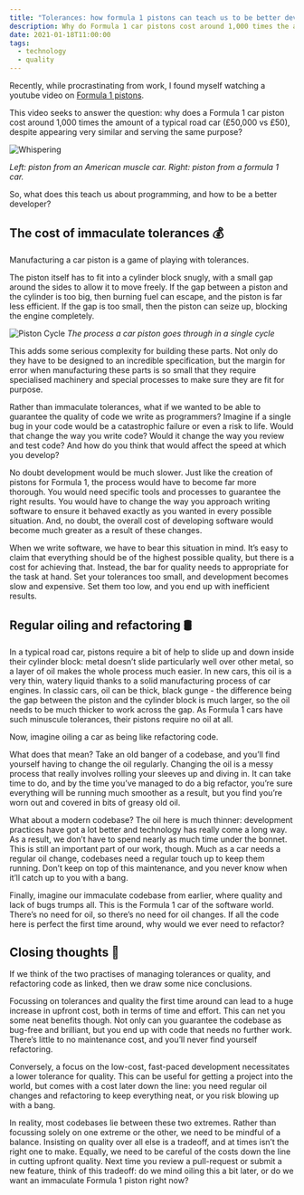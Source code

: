 ```yaml
---
title: "Tolerances: how formula 1 pistons can teach us to be better developers"
description: Why do Formula 1 car pistons cost around 1,000 times the amount of a typical road car piston and what can this teach us about programming?
date: 2021-01-18T11:00:00
tags:
  - technology
  - quality
---
```


Recently, while procrastinating from work, I found myself watching a youtube video on [Formula 1 pistons](https://www.youtube.com/watch?v=lCEKJxHiEIM).

This video seeks to answer the question: why does a Formula 1 car piston cost around 1,000 times the amount of a typical road car (£50,000 vs £50), despite appearing very similar and serving the same purpose?

![Whispering](/img/pistons.jpg)

_Left: piston from an American muscle car. Right: piston from a formula 1 car._

So, what does this teach us about programming, and how to be a better developer?

## The cost of immaculate tolerances 💰

Manufacturing a car piston is a game of playing with tolerances.

The piston itself has to fit into a cylinder block snugly, with a small gap around the sides to allow it to move freely. If the gap between a piston and the cylinder is too big, then burning fuel can escape, and the piston is far less efficient. If the gap is too small, then the piston can seize up, blocking the engine completely.

![Piston Cycle](/img/piston-cycle.jpg)
_The process a car piston goes through in a single cycle_

This adds some serious complexity for building these parts. Not only do they have to be designed to an incredible specification, but the margin for error when manufacturing these parts is so small that they require specialised machinery and special processes to make sure they are fit for purpose.

Rather than immaculate tolerances, what if we wanted to be able to guarantee the quality of code we write as programmers? Imagine if a single bug in your code would be a catastrophic failure or even a risk to life. Would that change the way you write code? Would it change the way you review and test code? And how do you think that would affect the speed at which you develop?

No doubt development would be much slower. Just like the creation of pistons for Formula 1, the process would have to become far more thorough. You would need specific tools and processes to guarantee the right results. You would have to change the way you approach writing software to ensure it behaved exactly as you wanted in every possible situation. And, no doubt, the overall cost of developing software would become much greater as a result of these changes.

When we write software, we have to bear this situation in mind. It’s easy to claim that everything should be of the highest possible quality, but there is a cost for achieving that. Instead, the bar for quality needs to appropriate for the task at hand. Set your tolerances too small, and development becomes slow and expensive. Set them too low, and you end up with inefficient results.

## Regular oiling and refactoring 🛢️

In a typical road car, pistons require a bit of help to slide up and down inside their cylinder block: metal doesn’t slide particularly well over other metal, so a layer of oil makes the whole process much easier. In new cars, this oil is a very thin, watery liquid thanks to a solid manufacturing process of car engines. In classic cars, oil can be thick, black gunge - the difference being the gap between the piston and the cylinder block is much larger, so the oil needs to be much thicker to work across the gap. As Formula 1 cars have such minuscule tolerances, their pistons require no oil at all.

Now, imagine oiling a car as being like refactoring code.

What does that mean? Take an old banger of a codebase, and you’ll find yourself having to change the oil regularly. Changing the oil is a messy process that really involves rolling your sleeves up and diving in. It can take time to do, and by the time you’ve managed to do a big refactor, you’re sure everything will be running much smoother as a result, but you find you’re worn out and covered in bits of greasy old oil.

What about a modern codebase? The oil here is much thinner: development practices have got a lot better and technology has really come a long way. As a result, we don’t have to spend nearly as much time under the bonnet. This is still an important part of our work, though. Much as a car needs a regular oil change, codebases need a regular touch up to keep them running. Don’t keep on top of this maintenance, and you never know when it’ll catch up to you with a bang.

Finally, imagine our immaculate codebase from earlier, where quality and lack of bugs trumps all. This is the Formula 1 car of the software world. There’s no need for oil, so there’s no need for oil changes. If all the code here is perfect the first time around, why would we ever need to refactor?

## Closing thoughts 💭

If we think of the two practises of managing tolerances or quality, and refactoring code as linked, then we draw some nice conclusions.

Focussing on tolerances and quality the first time around can lead to a huge increase in upfront cost, both in terms of time and effort. This can net you some neat benefits though. Not only can you guarantee the codebase as bug-free and brilliant, but you end up with code that needs no further work. There’s little to no maintenance cost, and you’ll never find yourself refactoring.

Conversely, a focus on the low-cost, fast-paced development necessitates a lower tolerance for quality. This can be useful for getting a project into the world, but comes with a cost later down the line: you need regular oil changes and refactoring to keep everything neat, or you risk blowing up with a bang.

In reality, most codebases lie between these two extremes. Rather than focussing solely on one extreme or the other, we need to be mindful of a balance. Insisting on quality over all else is a tradeoff, and at times isn’t the right one to make. Equally, we need to be careful of the costs down the line in cutting upfront quality. Next time you review a pull-request or submit a new feature, think of this tradeoff: do we mind oiling this a bit later, or do we want an immaculate Formula 1 piston right now?
